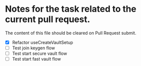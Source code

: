 # Notes for the task related to the current pull request.

The content of this file should be cleared on Pull Request submit.

- [x] Refactor useCreateVaultSetup
- [ ] Test join keygen flow
- [ ] Test start secure vault flow
- [ ] Test start fast vault flow
